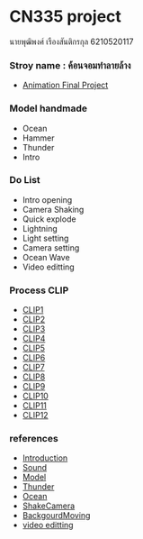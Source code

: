 # CN335 project
นายพุฒิพงศ์ เรืองสันติกรกุล 6210520117

### Stroy name : ค้อนจอมทำลายล้าง
- [Animation Final Project](https://youtu.be/-dXJngvF5k4)

### Model handmade
- Ocean
- Hammer
- Thunder
- Intro

### Do List
- Intro opening
- Camera Shaking
- Quick explode
- Lightning
- Light setting
- Camera setting
- Ocean Wave
- Video editting

### Process CLIP
- [CLIP1](https://youtu.be/Og6B5AH5AFQ)
- [CLIP2](https://youtu.be/whsrdyT-JKM)
- [CLIP3](https://youtu.be/0f_hvTdwroI)
- [CLIP4](https://youtu.be/LLWM0phiR3k)
- [CLIP5](https://youtu.be/acO1BawiFt4)
- [CLIP6](https://youtu.be/_59m_S2oxoA)
- [CLIP7](https://youtu.be/uGIeOV0BIao)
- [CLIP8](https://youtu.be/HsMjv2n3RBY)
- [CLIP9](https://youtu.be/ZnAbyv1rDjo)
- [CLIP10](https://youtu.be/0Iv9SXvpXFE)
- [CLIP11](https://youtu.be/hh14xDV2Gzo)
- [CLIP12](https://youtu.be/S4Z-RZufF8Y)

### references
- [Introduction](https://www.youtube.com/watch?v=4GR0takbq2s)
- [Sound](https://mixkit.co/)
- [Model](https://free3d.com/)
- [Thunder](https://www.youtube.com/watch?v=0qwMCheJuOQ)
- [Ocean](https://www.youtube.com/watch?v=pLXy_qt9-y0&t=372s)
- [ShakeCamera](https://www.youtube.com/watch?v=DJ8RSnozV0A )
- [BackgourdMoving](https://www.youtube.com/watch?v=AlKM1ZpyAWc) 
- [video editting](https://www.youtube.com/watch?v=Qb5pge01H4Q )
